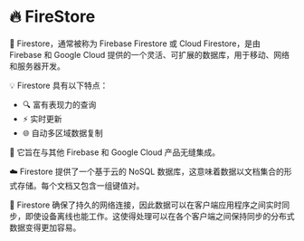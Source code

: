 # 🔥 FireStore

🌟 Firestore，通常被称为 Firebase Firestore 或 Cloud Firestore，是由 Firebase 和 Google Cloud 提供的一个灵活、可扩展的数据库，用于移动、网络和服务器开发。

💡 Firestore 具有以下特点：
- 🔍 富有表现力的查询
- ⚡ 实时更新
- 🌐 自动多区域数据复制

🔗 它旨在与其他 Firebase 和 Google Cloud 产品无缝集成。

☁️ Firestore 提供了一个基于云的 NoSQL 数据库，这意味着数据以文档集合的形式存储。每个文档又包含一组键值对。

🔄 Firestore 确保了持久的网络连接，因此数据可以在客户端应用程序之间实时同步，即使设备离线也能工作。这使得处理可以在各个客户端之间保持同步的分布式数据变得更加容易。